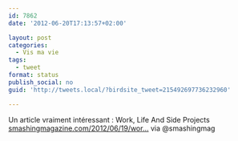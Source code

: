 ```yaml
---
id: 7862
date: '2012-06-20T17:13:57+02:00'

layout: post
categories:
  - Vis ma vie
tags:
  - tweet
format: status
publish_social: no
guid: 'http://tweets.local/?birdsite_tweet=215492697736232960'

---
```


Un article vraiment intéressant : Work, Life And Side Projects [smashingmagazine.com/2012/06/19/wor…](http://www.smashingmagazine.com/2012/06/19/work-life-and-side-projects/) via @smashingmag